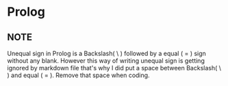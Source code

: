 # Prolog

## NOTE

Unequal sign in Prolog is a Backslash( \ ) followed by a equal ( = ) sign without any blank. However this way of writing unequal sign is getting ignored by markdown file that's why I did put a space between 
Backslash( \ ) and equal ( = ). Remove that space when coding.
